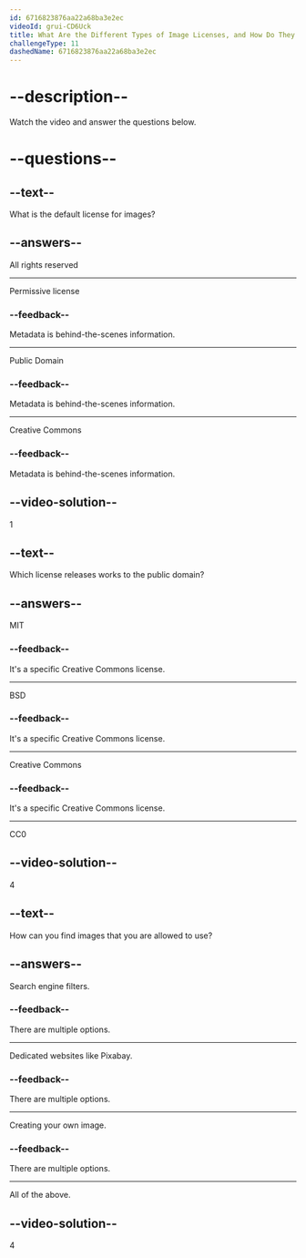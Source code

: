 ```yaml
---
id: 6716823876aa22a68ba3e2ec
videoId: grui-CD6Uck
title: What Are the Different Types of Image Licenses, and How Do They Work?
challengeType: 11
dashedName: 6716823876aa22a68ba3e2ec
---
```


# --description--

Watch the video and answer the questions below.

# --questions--

## --text--

What is the default license for images?

## --answers--

All rights reserved

---

Permissive license

### --feedback--

Metadata is behind-the-scenes information.

---

Public Domain

### --feedback--

Metadata is behind-the-scenes information.

---

Creative Commons

### --feedback--

Metadata is behind-the-scenes information.

## --video-solution--

1

## --text--

Which license releases works to the public domain?

## --answers--

MIT

### --feedback--

It's a specific Creative Commons license.

---

BSD

### --feedback--

It's a specific Creative Commons license.

---

Creative Commons

### --feedback--

It's a specific Creative Commons license.

---

CC0

## --video-solution--

4

## --text--

How can you find images that you are allowed to use?

## --answers--

Search engine filters.

### --feedback--

There are multiple options.

---

Dedicated websites like Pixabay.

### --feedback--

There are multiple options.

---

Creating your own image.

### --feedback--

There are multiple options.

---

All of the above.

## --video-solution--

4
